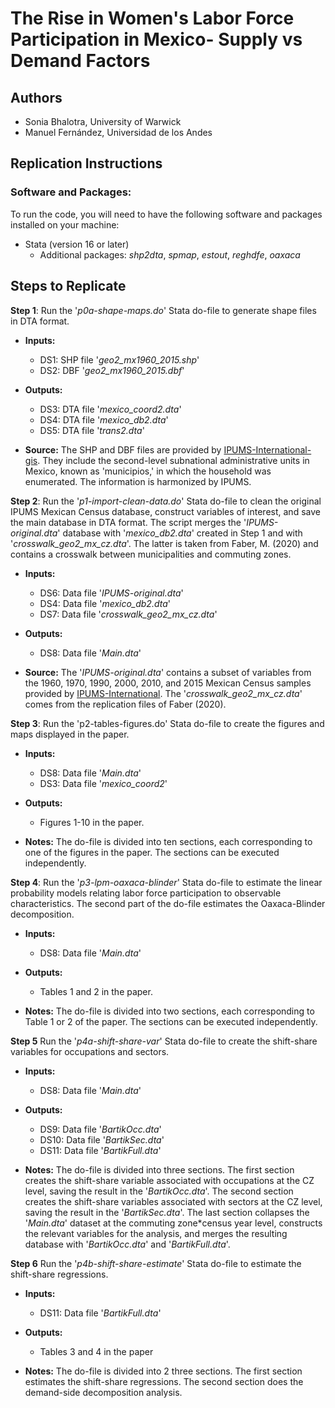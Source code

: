 # The Rise in Women's Labor Force Participation in Mexico- Supply vs Demand Factors

## Authors

* Sonia Bhalotra, University of Warwick
* Manuel Fernández, Universidad de los Andes

## Replication Instructions

### Software and Packages:

To run the code, you will need to have the following software and packages installed on your machine:

* Stata (version 16 or later)
  * Additional packages: *shp2dta*, *spmap*, *estout*, *reghdfe*, *oaxaca*

## Steps to Replicate

**Step 1**: Run the '*p0a-shape-maps.do*' Stata do-file to generate shape files in DTA format.

* **Inputs:** 
    * DS1: SHP file '*geo2_mx1960_2015.shp*'
    * DS2: DBF '*geo2_mx1960_2015.dbf*'
* **Outputs:** 
    * DS3: DTA file '*mexico_coord2.dta*' 
    * DS4: DTA file '*mexico_db2.dta*'
    * DS5: DTA file '*trans2.dta*'

* **Source:** The SHP and DBF files are provided by [IPUMS-International-gis](https://international.ipums.org/international/gis.shtml). They include the second-level subnational administrative units in Mexico, known as 'municipios,' in which the household was enumerated. The information is harmonized by IPUMS. 

**Step 2**: Run the '*p1-import-clean-data.do*' Stata do-file to clean the original IPUMS Mexican Census database, construct variables of interest, and save the main database in DTA format. The script merges the '*IPUMS-original.dta*' database with '*mexico_db2.dta*' created in Step 1 and with '*crosswalk_geo2_mx_cz.dta*'. The latter is taken from Faber, M. (2020) and contains a crosswalk between municipalities and commuting zones. 

* **Inputs:** 
    * DS6: Data file '*IPUMS-original.dta*' 
    * DS4: Data file '*mexico_db2.dta*' 
    * DS7: Data file '*crosswalk_geo2_mx_cz.dta*'
* **Outputs:** 
    * DS8: Data file '*Main.dta*' 

* **Source:** The '*IPUMS-original.dta*' contains a subset of variables from the 1960, 1970, 1990, 2000, 2010, and 2015 Mexican Census samples provided by [IPUMS-International](https://international.ipums.org/international/). The '*crosswalk_geo2_mx_cz.dta*' comes from the replication files of Faber (2020).


**Step 3**: Run the 'p2-tables-figures.do' Stata do-file to create the figures and maps displayed in the paper.

* **Inputs:** 
    * DS8: Data file '*Main.dta*'
    * DS3: Data file '*mexico_coord2*'
* **Outputs:** 
    * Figures 1-10 in the paper.

* **Notes:** The do-file is divided into ten sections, each corresponding to one of the figures in the paper. The sections can be executed independently.


**Step 4**: Run the '*p3-lpm-oaxaca-blinder*' Stata do-file to estimate the linear probability models relating labor force participation to observable characteristics. The second part of the do-file estimates the Oaxaca-Blinder decomposition.

* **Inputs:** 
    * DS8: Data file '*Main.dta*'
* **Outputs:** 
    * Tables 1 and 2 in the paper.

* **Notes:** The do-file is divided into two sections, each corresponding to Table 1 or 2 of the paper. The sections can be executed independently.


**Step 5** Run the '*p4a-shift-share-var*' Stata do-file to create the shift-share variables for occupations and sectors.

* **Inputs:** 
    * DS8: Data file '*Main.dta*'
* **Outputs:** 
    * DS9:  Data file '*BartikOcc.dta*'
    * DS10: Data file '*BartikSec.dta*'
    * DS11: Data file '*BartikFull.dta*'

* **Notes:** The do-file is divided into three sections. The first section creates the shift-share variable associated with occupations at the CZ level, saving the result in the '*BartikOcc.dta*'. The second section creates the shift-share variables associated with sectors at the CZ level, saving the result in the '*BartikSec.dta*'. The last section collapses the '*Main.dta*' dataset at the commuting zone*census year level, constructs the relevant variables for the analysis, and merges the resulting database with '*BartikOcc.dta*' and '*BartikFull.dta*'.


**Step 6** Run the '*p4b-shift-share-estimate*' Stata do-file to estimate the shift-share regressions.

* **Inputs:** 
    * DS11: Data file '*BartikFull.dta*'
* **Outputs:** 
    * Tables 3 and 4 in the paper

* **Notes:** The do-file is divided into 2 three sections. The first section estimates the shift-share regressions. The second section does the demand-side decomposition analysis.
